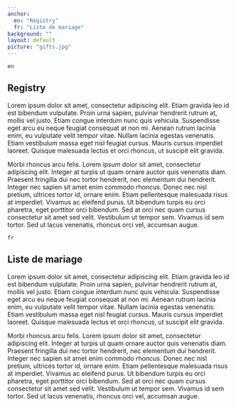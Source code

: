 ```yaml
---
anchor:
  en: "Registry"
  fr: "Liste de mariage"
background: ""
layout: default
picture: "gifts.jpg"
---
```

`en`

## Registry

Lorem ipsum dolor sit amet, consectetur adipiscing elit. Etiam gravida leo id est bibendum vulputate. Proin urna sapien, pulvinar hendrerit rutrum at, mollis vel justo. Etiam congue interdum nunc quis vehicula. Suspendisse eget arcu eu neque feugiat consequat at non mi. Aenean rutrum lacinia enim, eu vulputate velit tempor vitae. Nullam lacinia egestas venenatis. Etiam vestibulum massa eget nisl feugiat cursus. Mauris cursus imperdiet laoreet. Quisque malesuada lectus et orci rhoncus, ut suscipit elit gravida.

Morbi rhoncus arcu felis. Lorem ipsum dolor sit amet, consectetur adipiscing elit. Integer at turpis ut quam ornare auctor quis venenatis diam. Praesent fringilla dui nec tortor hendrerit, nec elementum dui hendrerit. Integer nec sapien sit amet enim commodo rhoncus. Donec nec nisl pretium, ultrices tortor id, ornare enim. Etiam pellentesque malesuada risus at imperdiet. Vivamus ac eleifend purus. Ut bibendum turpis eu orci pharetra, eget porttitor orci bibendum. Sed at orci nec quam cursus consectetur sit amet sed velit. Vestibulum ut tempor sem. Vivamus id sem tortor. Sed ut lacus venenatis, rhoncus orci vel, accumsan augue.



`fr`

## Liste de mariage

Lorem ipsum dolor sit amet, consectetur adipiscing elit. Etiam gravida leo id est bibendum vulputate. Proin urna sapien, pulvinar hendrerit rutrum at, mollis vel justo. Etiam congue interdum nunc quis vehicula. Suspendisse eget arcu eu neque feugiat consequat at non mi. Aenean rutrum lacinia enim, eu vulputate velit tempor vitae. Nullam lacinia egestas venenatis. Etiam vestibulum massa eget nisl feugiat cursus. Mauris cursus imperdiet laoreet. Quisque malesuada lectus et orci rhoncus, ut suscipit elit gravida.

Morbi rhoncus arcu felis. Lorem ipsum dolor sit amet, consectetur adipiscing elit. Integer at turpis ut quam ornare auctor quis venenatis diam. Praesent fringilla dui nec tortor hendrerit, nec elementum dui hendrerit. Integer nec sapien sit amet enim commodo rhoncus. Donec nec nisl pretium, ultrices tortor id, ornare enim. Etiam pellentesque malesuada risus at imperdiet. Vivamus ac eleifend purus. Ut bibendum turpis eu orci pharetra, eget porttitor orci bibendum. Sed at orci nec quam cursus consectetur sit amet sed velit. Vestibulum ut tempor sem. Vivamus id sem tortor. Sed ut lacus venenatis, rhoncus orci vel, accumsan augue.

